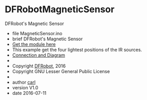 # DFRobotMagneticSensor
DFRobot's Magnetic Sensor

 * file MagneticSensor.ino
 * brief DFRobot's Magnetic Sensor
 * [Get the module here](http://www.dfrobot.com/index.php?route=product/product&product_id=640&search=LSM303&description=true)
 * This example get the four lightest positions of the IR sources.
 * [Connection and Diagram](http://www.dfrobot.com/wiki/index.php?title=LSM303_Tilt_Compensated_Compass(SEN0079))
 *
 * Copyright	[DFRobot](http://www.dfrobot.com), 2016
 * Copyright	GNU Lesser General Public License
 *
 * author [carl](carl.xu@dfrobot.com)
 * version  V1.0
 * date  2016-07-11
